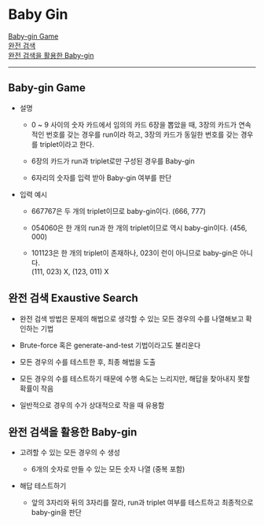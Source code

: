 # Baby Gin

[Baby-gin Game](#baby-gin-game)   
[완전 검색](#완전-검색-exaustive-search)   
[완전 검색을 활용한 Baby-gin](#완전-검색을-활용한-baby-gin)

---
## Baby-gin Game
- 설명
  - 0 ~ 9 사이의 숫자 카드에서 임의의 카드 6장을 뽑았을 때, 3장의 카드가 연속적인 번호를 갖는 경우를 run이라 하고, 3장의 카드가 동일한 번호를 갖는 경우를 triplet이라고 한다.
  
  - 6장의 카드가 run과 triplet로만 구성된 경우를 Baby-gin
  
  - 6자리의 숫자를 입력 받아 Baby-gin 여부를 판단

- 입력 예시
  - 667767은 두 개의 triplet이므로 baby-gin이다. (666, 777)
  
  - 054060은 한 개의 run과 한 개의 triplet이므로 역시 baby-gin이다. (456, 000)
  
  - 101123은 한 개의 triplet이 존재하나, 023이 런이 아니므로 baby-gin은 아니다. <br />
    (111, 023) X, (123, 011) X

## 완전 검색 Exaustive Search
- 완전 검색 방법은 문제의 해법으로 생각할 수 있는 모든 경우의 수를 나열해보고 확인하는 기법

- Brute-force 혹은 generate-and-test 기법이라고도 불리운다

- 모든 경우의 수를 테스트한 후, 최종 해법을 도출

- 모든 경우의 수를 테스트하기 때문에 수행 속도는 느리지만, 해답을 찾아내지 못할 확률이 작음

- 일반적으로 경우의 수가 상대적으로 작을 때 유용함

## 완전 검색을 활용한 Baby-gin
- 고려할 수 있는 모든 경우의 수 생성
  - 6개의 숫자로 만들 수 있는 모든 숫자 나열 (중복 포함)

- 해답 테스트하기
  - 앞의 3자리와 뒤의 3자리를 잘라, run과 triplet 여부를 테스트하고 최종적으로 baby-gin을 판단